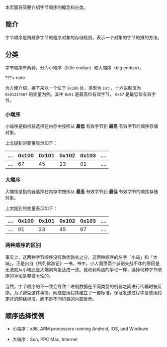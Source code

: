 本页面将简要介绍字节顺序的概念和分类。

## 简介

字节顺序是跨越多字节的程序对象的存储规则，表示一个对象的字节的排列方法。

## 分类

字节顺序有两种，分为小端序（little endian）和大端序（big endian）。

???+ note

为方便介绍，接下来以一个位于 `0x100` 处，类型为 `int` ，十六进制值为 `0x01234567` 的变量为例。其中 `0x01` 是最高位有效字节， `0x67` 是最低位有效字节。

### 小端序

小端序是指机器选择在内存中按照从 **最低** 有效字节到 **最高** 有效字节的顺序存储对象。

上文提到的变量表示如下：

| .... | 0x100 | 0x101 | 0x102 | 0x103 | .... |
| ---- | ----- | ----- | ----- | ----- | ---- |
| .... | 67    | 45    | 23    | 01    | .... |

### 大端序

大端序是指机器选择在内存中按照从 **最高** 有效字节到 **最低** 有效字节的顺序存储对象。

上文提到的变量表示如下：

| .... | 0x100 | 0x101 | 0x102 | 0x103 | .... |
| ---- | ----- | ----- | ----- | ----- | ---- |
| .... | 01    | 23    | 45    | 67    | .... |

### 两种顺序的区别

事实上，这两种字节顺序没有孰优孰劣之分。这两种顺序的名字「小端」和「大端」，正是出自《格列佛游记》一书。书中，小人国里两个派别交战不休的原因是无法就从小端还是大端剥鸡蛋达成一致。就和剥鸡蛋的争论一样，选择何种字节顺序的争论是非技术性的。

当然，字节顺序的不一致会导致二进制数据在不同类型的机器之间进行传输时被反序。为了避免这件事情，网络应用程序建立了一套标准，保证发送过程中是使用约定好的网络标准，而不是不同机器的内部表示。

## 顺序选择惯例

- 小端序：x86, ARM processors running Android, iOS, and Windows

- 大端序：Sun, PPC Mac, Internet
